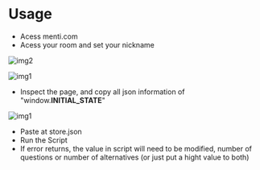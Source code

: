 # Usage
- Acess menti.com
- Acess your room and set your nickname

![img2](https://i.ibb.co/0c47Gth/01.png)

![img1](https://i.ibb.co/z6Y7tGw/01.png)

- Inspect the page, and copy all json information of "window.__INITIAL_STATE__"

![img1](https://i.ibb.co/Pc48gHM/01.png)

- Paste at store.json
- Run the Script
- If error returns, the value in script will need to be modified, number of questions or number of alternatives (or just put a hight value to both)


